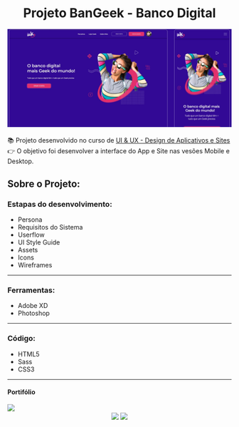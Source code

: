 <h1 align="center">Projeto BanGeek - Banco Digital</h1>

<div align="center">
 <img src="https://github.com/LucasCr95/BanGeek/blob/main/Design%20Landing%20Page/img-tela.PNG" target="_blank">
</div>
<br>
📚 Projeto desenvolvido no curso de <a href="https://www.udemy.com/course/design-de-interfaces-especialista/">UI & UX - Design de Aplicativos e Sites</a>
<br>
👉 O objetivo foi desenvolver a interface do App e Site nas vesões Mobile e Desktop.

<h2>Sobre o Projeto:</h2>

<h3>Estapas do desenvolvimento:</h3>

- Persona
- Requisitos do Sistema
- Userflow
- UI Style Guide
- Assets
- Icons
- Wireframes

<hr>
<h3>Ferramentas:</h3>

- Adobe XD
- Photoshop

<hr>
<h3>Código:</h3>

- HTML5
- Sass
- CSS3

<hr>
<h4>Portifólio</h4>

<img src="https://github.com/LucasCr95/Estudos/blob/master/CURSOS%20UDEMY/UIDesign/BanGeek/Portif%C3%B3lio%20-%20BanGeek.jpg">

<div align="center">
 <a href="https://www.linkedin.com/in/lucascr95/"><img src="https://img.shields.io/badge/LinkedIn-0077B5?style=for-the-badge&logo=linkedin&logoColor=white"></a>
 <a href="mailto:lucas.crr95@gmail.com"><img src="https://img.shields.io/badge/Gmail-D14836?style=for-the-badge&logo=gmail&logoColor=white"></a>
</div>

